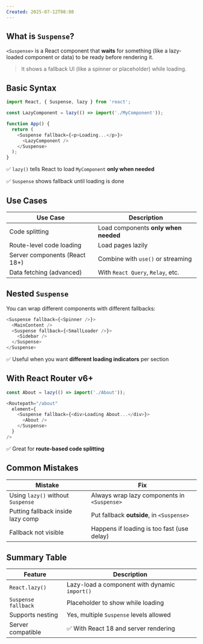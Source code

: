 ```yaml
---
Created: 2025-07-12T08:08
---
```

## What is `Suspense`?

`<Suspense>` is a React component that **waits** for something (like a lazy-loaded component or data) to be ready before rendering it.

> It shows a fallback UI (like a spinner or placeholder) while loading.

  

## Basic Syntax

```JavaScript
import React, { Suspense, lazy } from 'react';

const LazyComponent = lazy(() => import('./MyComponent'));

function App() {
  return (
    <Suspense fallback={<p>Loading...</p>}>
      <LazyComponent />
    </Suspense>
  );
}
```

✅ `lazy()` tells React to load `MyComponent` **only when needed**

✅ `Suspense` shows fallback until loading is done

  

## Use Cases

|Use Case|Description|
|---|---|
|Code splitting|Load components **only when needed**|
|Route-level code loading|Load pages lazily|
|Server components (React 18+)|Combine with `use()` or streaming|
|Data fetching (advanced)|With `React Query`, `Relay`, etc.|

  

## Nested `Suspense`

You can wrap different components with different fallbacks:

```JavaScript
<Suspense fallback={<Spinner />}>
  <MainContent />
  <Suspense fallback={<SmallLoader />}>
    <Sidebar />
  </Suspense>
</Suspense>
```

✅ Useful when you want **different loading indicators** per section

  

## With React Router v6+

```JavaScript
const About = lazy(() => import('./About'));

<Routepath="/about"
  element={
    <Suspense fallback={<div>Loading About...</div>}>
      <About />
    </Suspense>
  }
/>
```

✅ Great for **route-based code splitting**

  

## Common Mistakes

|Mistake|Fix|
|---|---|
|Using `lazy()` without `Suspense`|Always wrap lazy components in `<Suspense>`|
|Putting fallback inside lazy comp|Put fallback **outside**, in `<Suspense>`|
|Fallback not visible|Happens if loading is too fast (use delay)|

  

## Summary Table

|Feature|Description|
|---|---|
|`React.lazy()`|Lazy-load a component with dynamic `import()`|
|`Suspense fallback`|Placeholder to show while loading|
|Supports nesting|Yes, multiple `Suspense` levels allowed|
|Server compatible|✅ With React 18 and server rendering|